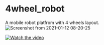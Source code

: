 # 4wheel_robot

A mobile robot platfrom with 4 wheels layout.
![Screenshot from 2021-01-12 08-20-25](https://user-images.githubusercontent.com/68624655/107174453-da4bae00-69fc-11eb-93ca-6029ceffd057.png)


[![Watch the video](https://user-images.githubusercontent.com/68624655/107174453-da4bae00-69fc-11eb-93ca-6029ceffd057.png)](https://www.canva.com/design/DAES-s6edVg/wbL7giU7Nh73_EDcSIsxaQ/view)
